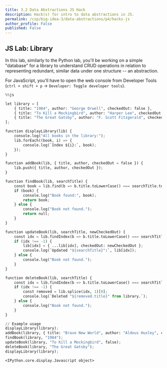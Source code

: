 ```yaml
---
title: 3.2 Data Abstractions JS Hack
description: Hack(s) for intro to data abstractions in JS.
permalink: /csp/big-idea-3/data-abstractions/p4/hacks-js
author_profile: False
published: False
---
```


## JS Lab: Library

In this lab, similarly to the Python lab, you'll be working on a simple "database" for a library to understand CRUD operations in relation to representing redundant, similar data under one structure -- an abstraction.

For JavaScript, you'll have to open the web console from Developer Tools (`ctrl + shift + p` -> `Developer: Toggle developer tools`).


```python
%%js

let library = [
    { title: "1984", author: "George Orwell", checkedOut: false },
    { title: "To Kill a Mockingbird", author: "Harper Lee", checkedOut: true },
    { title: "The Great Gatsby", author: "F. Scott Fitzgerald", checkedOut: false }
];

function displayLibrary(lib) {
    console.log("All books in the library:");
    lib.forEach((book, i) => {
        console.log(`Index ${i}:`, book);
    });
}

function addBook(lib, { title, author, checkedOut = false }) {
    lib.push({ title, author, checkedOut });
}

function findBook(lib, searchTitle) {
    const book = lib.find(b => b.title.toLowerCase() === searchTitle.toLowerCase());
    if (book) {
        console.log("Book found:", book);
        return book;
    } else {
        console.log("Book not found.");
        return null;
    }
}

function updateBook(lib, searchTitle, newCheckedOut) {
    const idx = lib.findIndex(b => b.title.toLowerCase() === searchTitle.toLowerCase());
    if (idx !== -1) {
        lib[idx] = { ...lib[idx], checkedOut: newCheckedOut };
        console.log(`Updated "${searchTitle}":`, lib[idx]);
    } else {
        console.log("Book not found.");
    }
}

function deleteBook(lib, searchTitle) {
    const idx = lib.findIndex(b => b.title.toLowerCase() === searchTitle.toLowerCase());
    if (idx !== -1) {
        const removed = lib.splice(idx, 1)[0];
        console.log(`Deleted "${removed.title}" from library.`);
    } else {
        console.log("Book not found.");
    }
}

// Example usage
displayLibrary(library);
addBook(library, { title: "Brave New World", author: "Aldous Huxley", checkedOut: false });
findBook(library, "1984");
updateBook(library, "To Kill a Mockingbird", false);
deleteBook(library, "The Great Gatsby");
displayLibrary(library);
```


    <IPython.core.display.Javascript object>

